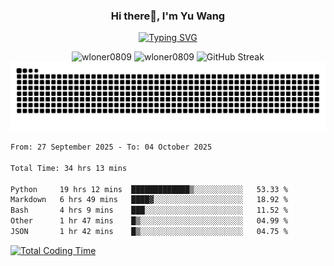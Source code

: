 <h3 align="center">Hi there👋, I'm Yu Wang</h1>

<p align="center"><a href="https://git.io/typing-svg"><img src="https://readme-typing-svg.demolab.com?font=Alex+Brush&size=18&pause=1000&color=716A50&background=6F66FF00&center=true&vCenter=true&width=435&lines=To+love+oneself+is+the+beginning+of+a+lifelong+romance.+%E2%80%94+Oscar+Wilde" alt="Typing SVG" /></a></p>


<p align="center">
 <img src="https://github-readme-stats.vercel.app/api/top-langs?username=wloner0809&show_icons=true&locale=en&layout=compact" alt="wloner0809" height=120 />
 <img src="https://github-readme-stats.vercel.app/api?username=wloner0809&show_icons=true&locale=en" alt="wloner0809" height=120 />
 <img src="https://github-readme-streak-stats.herokuapp.com?user=wloner0809&theme=microsoft" alt="GitHub Streak" height=120 />
 <img src="https://github.com/Wloner0809/Wloner0809/blob/output/github-contribution-grid-snake.svg">
</p>
 
<!--START_SECTION:waka-->

```txt
From: 27 September 2025 - To: 04 October 2025

Total Time: 34 hrs 13 mins

Python     19 hrs 12 mins  █████████████▒░░░░░░░░░░░   53.33 %
Markdown   6 hrs 49 mins   ████▓░░░░░░░░░░░░░░░░░░░░   18.92 %
Bash       4 hrs 9 mins    ███░░░░░░░░░░░░░░░░░░░░░░   11.52 %
Other      1 hr 47 mins    █▒░░░░░░░░░░░░░░░░░░░░░░░   04.99 %
JSON       1 hr 42 mins    █▒░░░░░░░░░░░░░░░░░░░░░░░   04.75 %
```

<!--END_SECTION:waka-->

[![Total Coding Time](https://wakatime.com/badge/user/3b010e91-e8bb-445f-9eac-c8ab5bc30cb6.svg)](https://wakatime.com/@3b010e91-e8bb-445f-9eac-c8ab5bc30cb6)

